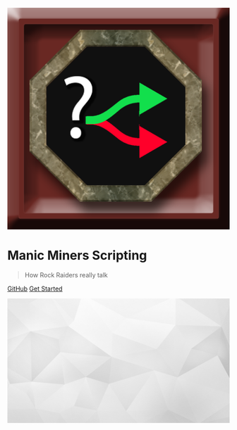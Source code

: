 ![logo](_media/EditorScriptingMenu.png)

# Manic Miners Scripting

> How Rock Raiders really talk

[GitHub](https://github.com/ManicMiners/scripting)
[Get Started](#Scripting)

<!-- background image -->

![](_media/bg.jpg)
